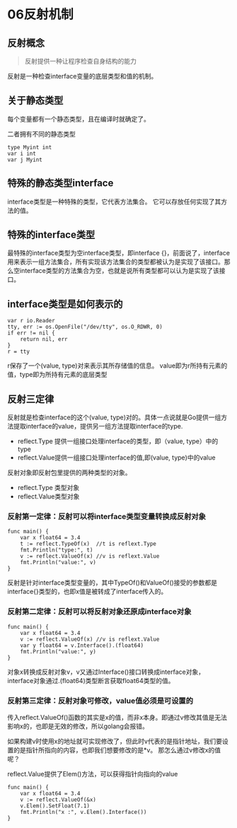 # 06反射机制
## 反射概念
> 反射提供一种让程序检查自身结构的能力

反射是一种检查interface变量的底层类型和值的机制。

## 关于静态类型
每个变量都有一个静态类型，且在编译时就确定了。

二者拥有不同的静态类型
```
type Myint int
var i int
var j Myint
```

## 特殊的静态类型interface
interface类型是一种特殊的类型，它代表方法集合。 它可以存放任何实现了其方法的值。

## 特殊的interface类型
最特殊的interface类型为空interface类型，即interface {}，前面说了，interface用来表示一组方法集合，所有实现该方法集合的类型都被认为是实现了该接口。那么空interface类型的方法集合为空，也就是说所有类型都可以认为是实现了该接口。


## interface类型是如何表示的
```
var r io.Reader
tty, err := os.OpenFile("/dev/tty", os.O_RDWR, 0)
if err != nil {
    return nil, err
}
r = tty
```
r保存了一个(value, type)对来表示其所存储值的信息。 value即为r所持有元素的值，type即为所持有元素的底层类型

## 反射三定律
反射就是检查interface的这个(value, type)对的。具体一点说就是Go提供一组方法提取interface的value，提供另一组方法提取interface的type.
- reflect.Type 提供一组接口处理interface的类型，即（value, type）中的type
- reflect.Value提供一组接口处理interface的值,即(value, type)中的value

反射对象即反射包里提供的两种类型的对象。
- reflect.Type 类型对象
- reflect.Value类型对象

### 反射第一定律：反射可以将interface类型变量转换成反射对象
```
func main() {
    var x float64 = 3.4
    t := reflect.TypeOf(x)  //t is reflext.Type
    fmt.Println("type:", t)
    v := reflect.ValueOf(x) //v is reflext.Value
    fmt.Println("value:", v)
}
```

反射是针对interface类型变量的，其中TypeOf()和ValueOf()接受的参数都是interface{}类型的，也即x值是被转成了interface传入的。

### 反射第二定律：反射可以将反射对象还原成interface对象
```
func main() {
    var x float64 = 3.4
    v := reflect.ValueOf(x) //v is reflext.Value
    var y float64 = v.Interface().(float64)
    fmt.Println("value:", y)
}
```
对象x转换成反射对象v，v又通过Interface()接口转换成interface对象，interface对象通过.(float64)类型断言获取float64类型的值。

### 反射第三定律：反射对象可修改，value值必须是可设置的

传入reflect.ValueOf()函数的其实是x的值，而非x本身。即通过v修改其值是无法影响x的，也即是无效的修改，所以golang会报错。

如果构建v时使用x的地址就可实现修改了，但此时v代表的是指针地址，我们要设置的是指针所指向的内容，也即我们想要修改的是*v。 那怎么通过v修改x的值呢？

reflect.Value提供了Elem()方法，可以获得指针向指向的value

```
func main() {
    var x float64 = 3.4
    v := reflect.ValueOf(&x)
    v.Elem().SetFloat(7.1)
    fmt.Println("x :", v.Elem().Interface())
}
```